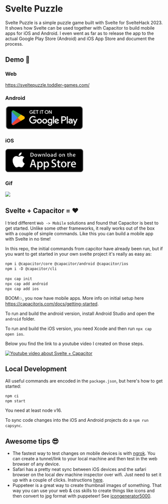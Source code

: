 # Svelte Puzzle

Svelte Puzzle is a simple puzzle game built with Svelte for SvelteHack 2023. It shows how Svelte can be used together with Capacitor to build mobile apps for iOS and Android. I even went as far as to release the app to the actual Google Play Store (Android) and iOS App Store and document the process.

## Demo 🚀

### Web

https://sveltepuzzle.toddler-games.com/

### Android

<a href="https://play.google.com/store/apps/details?id=com.toddlergames.sveltepuzzle">
  <img src="./badge-android.png" width="250">
</a>

### iOS

<a href="https://testflight.apple.com/join/A13bnoZD">
  <img src="./badge-ios.png" width="250">
</a>

### Gif

![](https://github.com/bersling/sveltepuzzle/blob/master/sveltehack-trailer1.gif)

## Svelte + Capacitor = ❤️

I tried different `Web -> Mobile` solutions and found that Capacitor is best to get started. Unlike some other frameworks, it really works out of the box with a couple of simple commands. Like this you can build a mobile app with Svelte in no time!

In this repo, the initial commands from capcitor have already been run, but if you want to get started in your own svelte project it's really as easy as:

```
npm i @capacitor/core @capacitor/android @capacitor/ios
npm i -D @capacitor/cli

npx cap init
npx cap add android
npx cap add ios
```

BOOM💥, you now have mobile apps. More info on initial setup here https://capacitorjs.com/docs/getting-started.

To run and build the android version, install Android Studio and open the `android` folder.

To run and build the iOS version, you need Xcode and then run `npx cap open ios`.

Below you find the link to a youtube video I created on those steps.

[![Youtube video about Svelte + Capacitor](https://img.youtube.com/vi/rlNms8xoLXo/0.jpg)](https://www.youtube.com/watch?v=rlNms8xoLXo)

## Local Development

All useful commands are encoded in the `package.json`, but here's how to get started:

```
npm ci
npm start
```

You need at least node v16.

To sync code changes into the iOS and Android projects do a `npm run capsync`.

## Awesome tips 😎

- The fastest way to test changes on mobile devices is with [ngrok](https://ngrok.com/). You can create a tunnel/link to your local machine and then test in the web browser of any device.
- Safari has a pretty neat sync between iOS devices and the safari browser on the local dev machine inspector over wifi. Just need to set it up with a couple of clicks. Instructions [here](https://www.youtube.com/watch?v=o4ZmD7asfpQ).
- Puppeteer is a great way to create thumbnail images of something. That way you can use your web & css skills to create things like icons and then convert to jpg format with puppeteer! See [icongenerator5000](./generators/icongenerator5000.ts).
